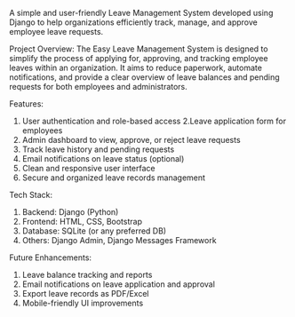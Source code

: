 A simple and user-friendly Leave Management System developed using Django to help organizations efficiently track, manage, and approve employee leave requests.

Project Overview:
The Easy Leave Management System is designed to simplify the process of applying for, approving, and tracking employee leaves within an organization. It aims to reduce paperwork, automate notifications, and provide a clear overview of leave balances and pending requests for both employees and administrators.

Features:
1. User authentication and role-based access
2.Leave application form for employees
3. Admin dashboard to view, approve, or reject leave requests
4. Track leave history and pending requests
5. Email notifications on leave status (optional)
6. Clean and responsive user interface
7. Secure and organized leave records management

Tech Stack:
1. Backend: Django (Python)
2. Frontend: HTML, CSS, Bootstrap
3. Database: SQLite (or any preferred DB)
4. Others: Django Admin, Django Messages Framework

Future Enhancements:
1. Leave balance tracking and reports
2. Email notifications on leave application and approval
3. Export leave records as PDF/Excel
4. Mobile-friendly UI improvements
